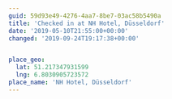 ```yaml
---
guid: 59d93e49-4276-4aa7-8be7-03ac58b5490a
title: 'Checked in at NH Hotel, Düsseldorf'
date: '2019-05-10T21:55:00+00:00'
changed: '2019-09-24T19:17:38+00:00'


place_geo:
  lat: 51.217347931599
  lng: 6.8030905723572
place_name: 'NH Hotel, Düsseldorf'
---
```


